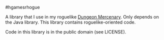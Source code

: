 #hgamesrhogue

A library that I use in my roguelike [Dungeon Mercenary](http://www.schplaf.org/hgames). Only depends on the Java library. This library contains roguelike-oriented code.

Code in this library is in the public domain (see LICENSE).